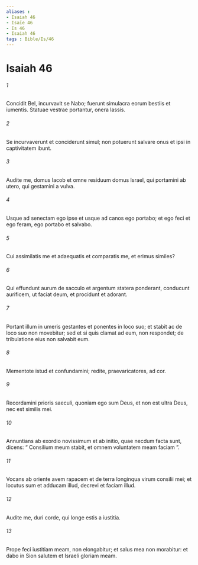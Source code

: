 ```yaml
---
aliases : 
- Isaiah 46
- Isaïe 46
- Is 46
- Isaiah 46
tags : Bible/Is/46
---
```


# Isaiah 46

###### 1
Concidit Bel, incurvavit se Nabo; fuerunt simulacra eorum bestiis et iumentis. Statuae vestrae portantur, onera lassis.
###### 2
Se incurvaverunt et conciderunt simul; non potuerunt salvare onus et ipsi in captivitatem ibunt.
###### 3
Audite me, domus Iacob et omne residuum domus Israel, qui portamini ab utero, qui gestamini a vulva.
###### 4
Usque ad senectam ego ipse et usque ad canos ego portabo; et ego feci et ego feram, ego portabo et salvabo.
###### 5
Cui assimilatis me et adaequatis et comparatis me, et erimus similes?
###### 6
Qui effundunt aurum de sacculo et argentum statera ponderant, conducunt aurificem, ut faciat deum, et procidunt et adorant.
###### 7
Portant illum in umeris gestantes et ponentes in loco suo; et stabit ac de loco suo non movebitur; sed et si quis clamat ad eum, non respondet; de tribulatione eius non salvabit eum.
###### 8
Mementote istud et confundamini; redite, praevaricatores, ad cor.
###### 9
Recordamini prioris saeculi, quoniam ego sum Deus, et non est ultra Deus, nec est similis mei.
###### 10
Annuntians ab exordio novissimum et ab initio, quae necdum facta sunt, dicens: “ Consilium meum stabit, et omnem voluntatem meam faciam ”.
###### 11
Vocans ab oriente avem rapacem et de terra longinqua virum consilii mei; et locutus sum et adducam illud, decrevi et faciam illud.
###### 12
Audite me, duri corde, qui longe estis a iustitia.
###### 13
Prope feci iustitiam meam, non elongabitur; et salus mea non morabitur: et dabo in Sion salutem et Israeli gloriam meam.
